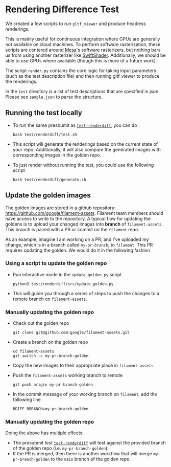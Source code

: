 # Rendering Difference Test

We created a few scripts to run `gltf_viewer` and produce headless renderings.

This is mainly useful for continuous integration where GPUs are generally not available on cloud
machines. To perform software rasterization, these scripts are centered around [Mesa]'s software
rasterizers, but nothing bars us from using another rasterizer like [SwiftShader]. Additionally,
we should be able to use GPUs where available (though this is more of a future work).

The script `render.py` contains the core logic for taking input parameters (such as the test
description file) and then running gltf_viewer to produce the renderings.

In the `test` directory is a list of test descriptions that are specified in json.  Please see
`sample.json` to parse the structure.

## Running the test locally
 - To run the same presbumit as [`test-renderdiff`](presubmit-renderdiff), you can do

   ```
   bash test/renderdiff/test.sh
   ```

 - This script will generate the renderings based on the current state of your repo.
   Additionally, it will also compare the generated images with corresponding images in the
   golden repo.
 - To just render without running the test, you could use the following script

   ```
   bash test/renderdiff/generate.sh
   ```

## Update the golden images
The golden images are stored in a github repository: https://github.com/google/filament-assets.
Filament team members should have access to write to the repository. A typical flow for updating
the goldens is to upload your changed images into **branch** of `filament-assets`. This branch is
paired with a PR or commit on the `filament` repo.

As an example, imagine I am working on a PR, and I've uploaded my change, which is in a branch
called `my-pr-branch`, to `filament`. This PR requires updating the golden. We would do it
in the following fashion

### Using a script to update the golden repo

 - Run interactive mode in the `update_golden.py` script.

   ```
   python3 test/renderdiff/src/update_golden.py
   ```

 - This will guide you through a series of steps to push the changes to a remote branch
   on `filament-assets`.

### Manually updating the golden repo

 - Check out the golden repo

   ```
   git clone git@github.com:google/filament-assets.git
   ```

 - Create a branch on the golden repo

   ```
   cd filament-assets
   git switch -c my-pr-branch-golden
   ```

 - Copy the new images to their appropriate place in `filament-assets`
 - Push the `filament-assets` working branch to remote
   
   ```
   git push origin my-pr-branch-golden
   ```

 - In the commit message of your working branch on `filament`, add the following line

   ```
   RDIFF_BBRANCH=my-pr-branch-golden
   ```

### Manually updating the golden repo

Doing the above has multiple effects:
 - The presubmit test [`test-renderdiff`][presubmit-renderdiff] will test against the provided
   branch of the golden repo (i.e. `my-pr-branch-golden`).
 - If the PR is merged, then there is another workflow that will merge `my-pr-branch-golden` to
   the `main` branch of the golden repo.

[Mesa]: https://docs.mesa3d.org
[SwiftShader]: https://github.com/google/swiftshader
[presubmit-renderdiff]: https://github.com/google/filament/blob/e85dfe75c86106a05019e13ccdbef67e030af675/.github/workflows/presubmit.yml#L118
